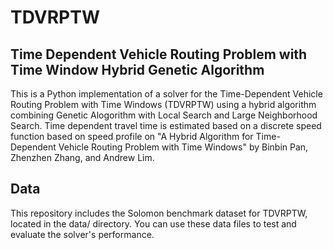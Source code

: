# TDVRPTW


Time Dependent Vehicle Routing Problem with Time Window  Hybrid Genetic Algorithm
--


This is a Python implementation of a solver for the Time-Dependent Vehicle Routing Problem with Time Windows (TDVRPTW) using a hybrid algorithm combining Genetic Alogorithm with Local Search and Large Neighborhood Search.
Time dependent travel time is estimated based on a discrete speed function based on speed profile on "A Hybrid Algorithm for Time-Dependent Vehicle Routing Problem with Time Windows" by Binbin Pan, Zhenzhen Zhang, and Andrew Lim.

Data
--
This repository includes the Solomon benchmark dataset for TDVRPTW, located in the data/ directory. You can use these data files to test and evaluate the solver's performance.
